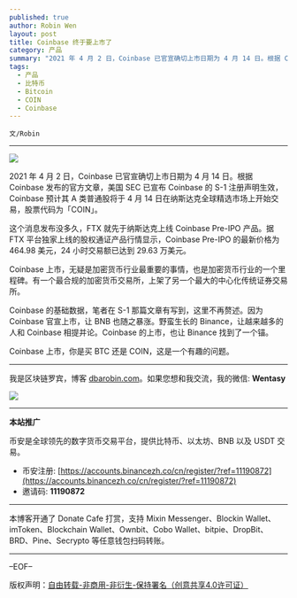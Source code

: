 ```yaml
---
published: true
author: Robin Wen
layout: post
title: Coinbase 终于要上市了
category: 产品
summary: "2021 年 4 月 2 日，Coinbase 已官宣确切上市日期为 4 月 14 日。根据 Coinbase 发布的官方文章，美国 SEC 已宣布 Coinbase 的 S-1 注册声明生效，Coinbase 预计其 A 类普通股将于 4 月 14 日在纳斯达克全球精选市场上开始交易，股票代码为「COIN」。"
tags:
  - 产品
  - 比特币
  - Bitcoin
  - COIN
  - Coinbase
---
```


`文/Robin`

***

![](https://cdn.dbarobin.com/ggxfh0v.png)

2021 年 4 月 2 日，Coinbase 已官宣确切上市日期为 4 月 14 日。根据 Coinbase 发布的官方文章，美国 SEC 已宣布 Coinbase 的 S-1 注册声明生效，Coinbase 预计其 A 类普通股将于 4 月 14 日在纳斯达克全球精选市场上开始交易，股票代码为「COIN」。

这个消息发布没多久，FTX 就先于纳斯达克上线 Coinbase Pre-IPO 产品。据 FTX 平台独家上线的股权通证产品行情显示，Coinbase Pre-IPO 的最新价格为 464.98 美元，24 小时交易额已达到 29.63 万美元。

Coinbase 上市，无疑是加密货币行业最重要的事情，也是加密货币行业的一个里程碑。有一个最合规的加密货币交易所，上架了另一个最大的中心化传统证券交易所。

Coinbase 的基础数据，笔者在 S-1 那篇文章有写到，这里不再赘述。因为 Coinbase 官宣上市，让 BNB 也随之暴涨。野蛮生长的 Binance，让越来越多的人和 Coinbase 相提并论。Coinbase 的上市，也让 Binance 找到了一个锚。

Coinbase 上市，你是买 BTC 还是 COIN，这是一个有趣的问题。

***

我是区块链罗宾，博客 [dbarobin.com](https://dbarobin.com/)。如果您想和我交流，我的微信: **Wentasy**

![](https://cdn.dbarobin.com/v4yywe2.png)

***

**本站推广**

币安是全球领先的数字货币交易平台，提供比特币、以太坊、BNB 以及 USDT 交易。

* 币安注册: [https://accounts.binancezh.co/cn/register/?ref=11190872](https://accounts.binancezh.co/cn/register/?ref=11190872)
* 邀请码: **11190872**

***

本博客开通了 Donate Cafe 打赏，支持 Mixin Messenger、Blockin Wallet、imToken、Blockchain Wallet、Ownbit、Cobo Wallet、bitpie、DropBit、BRD、Pine、Secrypto 等任意钱包扫码转账。

<center>
    <div class="--donate-button"
         data-button-id="f8b9df0d-af9a-460d-8258-d3f435445075"
    ></div>
</center>

***

–EOF–

版权声明：[自由转载-非商用-非衍生-保持署名（创意共享4.0许可证）](http://creativecommons.org/licenses/by-nc-nd/4.0/deed.zh)